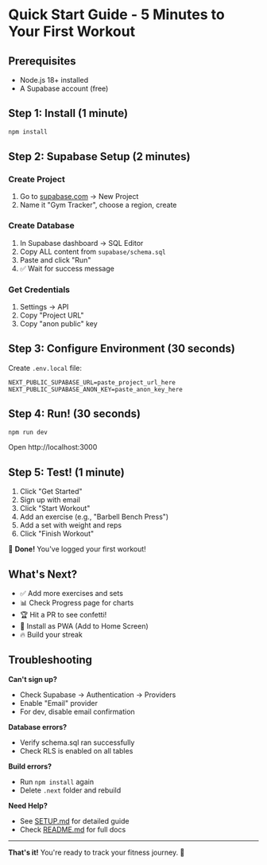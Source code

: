 # Quick Start Guide - 5 Minutes to Your First Workout

## Prerequisites
- Node.js 18+ installed
- A Supabase account (free)

## Step 1: Install (1 minute)

```bash
npm install
```

## Step 2: Supabase Setup (2 minutes)

### Create Project
1. Go to [supabase.com](https://supabase.com) → New Project
2. Name it "Gym Tracker", choose a region, create

### Create Database
1. In Supabase dashboard → SQL Editor
2. Copy ALL content from `supabase/schema.sql`
3. Paste and click "Run"
4. ✅ Wait for success message

### Get Credentials
1. Settings → API
2. Copy "Project URL"
3. Copy "anon public" key

## Step 3: Configure Environment (30 seconds)

Create `.env.local` file:

```env
NEXT_PUBLIC_SUPABASE_URL=paste_project_url_here
NEXT_PUBLIC_SUPABASE_ANON_KEY=paste_anon_key_here
```

## Step 4: Run! (30 seconds)

```bash
npm run dev
```

Open http://localhost:3000

## Step 5: Test! (1 minute)

1. Click "Get Started"
2. Sign up with email
3. Click "Start Workout"
4. Add an exercise (e.g., "Barbell Bench Press")
5. Add a set with weight and reps
6. Click "Finish Workout"

🎉 **Done!** You've logged your first workout!

## What's Next?

- ✅ Add more exercises and sets
- 📊 Check Progress page for charts
- 🏆 Hit a PR to see confetti!
- 📱 Install as PWA (Add to Home Screen)
- 🔥 Build your streak

## Troubleshooting

**Can't sign up?**
- Check Supabase → Authentication → Providers
- Enable "Email" provider
- For dev, disable email confirmation

**Database errors?**
- Verify schema.sql ran successfully
- Check RLS is enabled on all tables

**Build errors?**
- Run `npm install` again
- Delete `.next` folder and rebuild

**Need Help?**
- See [SETUP.md](SETUP.md) for detailed guide
- Check [README.md](README.md) for full docs

---

**That's it!** You're ready to track your fitness journey. 💪


